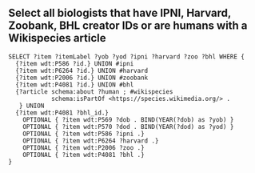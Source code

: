 ## Select all biologists that have IPNI, Harvard, Zoobank, BHL creator IDs or are humans with a Wikispecies article
```
SELECT ?item ?itemLabel ?yob ?yod ?ipni ?harvard ?zoo ?bhl WHERE {
  {?item wdt:P586 ?id.} UNION #ipni
  {?item wdt:P6264 ?id.} UNION #harvard
  {?item wdt:P2006 ?id.} UNION #zoobank
  {?item wdt:P4081 ?id.} UNION #bhl
  {?article schema:about ?human ; #wikispecies
            schema:isPartOf <https://species.wikimedia.org/> .
   } UNION
  {?item wdt:P4081 ?bhl_id.}
  	OPTIONAL { ?item wdt:P569 ?dob . BIND(YEAR(?dob) as ?yob) }
	OPTIONAL { ?item wdt:P570 ?dod . BIND(YEAR(?dod) as ?yod) }  
    OPTIONAL { ?item wdt:P586 ?ipni .}
    OPTIONAL { ?item wdt:P6264 ?harvard .}
    OPTIONAL { ?item wdt:P2006 ?zoo .}
    OPTIONAL { ?item wdt:P4081 ?bhl .}
}
```
